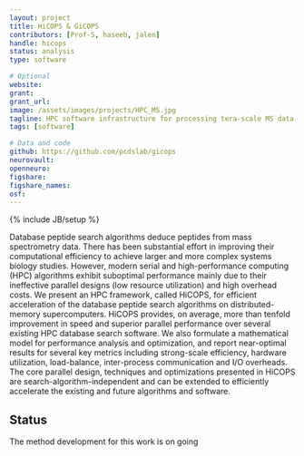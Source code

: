 ```yaml
---
layout: project
title: HiCOPS & GiCOPS
contributors: [Prof-S, haseeb, jalen]
handle: hicops
status: analysis
type: software

# Optional
website: 
grant:
grant_url:
image: /assets/images/projects/HPC_MS.jpg
tagline: HPC software infrastructure for processing tera-scale MS data
tags: [software]

# Data and code
github: https://github.com/pcdslab/gicops
neurovault:
openneuro:
figshare:
figshare_names:
osf:
---
```

{% include JB/setup %}

Database peptide search algorithms deduce peptides from mass spectrometry data. There has been substantial effort in improving their computational efficiency to achieve larger and more complex systems biology studies. However, modern serial and high-performance computing (HPC) algorithms exhibit suboptimal performance mainly due to their ineffective parallel designs (low resource utilization) and high overhead costs. We present an HPC framework, called HiCOPS, for efficient acceleration of the database peptide search algorithms on distributed-memory supercomputers. HiCOPS provides, on average, more than tenfold improvement in speed and superior parallel performance over several existing HPC database search software. We also formulate a mathematical model for performance analysis and optimization, and report near-optimal results for several key metrics including strong-scale efficiency, hardware utilization, load-balance, inter-process communication and I/O overheads. The core parallel design, techniques and optimizations presented in HiCOPS are search-algorithm-independent and can be extended to efficiently accelerate the existing and future algorithms and software.


## Status 

The method development for this work is on going